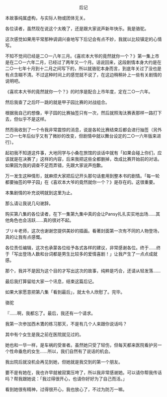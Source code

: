 <p align="center">后记</p>

本故事纯属虚构，与实际人物或团体无关。

各位读者，虽然现在说这个太晚了，还是跟大家说声新年快乐。我是骆驼。

这次感觉如果用平常那种调调兴奋地写下后记会有点不妙，我就以比较镇定的心情写。

不知不觉间已经是二○一八年三月。《喜欢本大爷的竟然就你一个？》第一集上市是在二○一六年二月，已经过了两年又一个月。话说回来，这段剧情本身大约是在二○一七年十月到十二月之间写下的，所以就骆驼本身而言，到底年关过了没也是有点含糊不清。不过这种时间上的感觉就不说了，在这边稍稍补上一些有关剧情的说明吧。

《喜欢本大爷的竟然就你一个？》的时序是配合上市年度，定在二○一六年。

然后我查了之后吓一跳的就是甲子园比赛的对战组合。

根据我自己的想像，甲子园的比赛抽签只有一次，然后就照淘汰赛表那样一路打下去，但似乎不是这样。

然而我收到了一个令我非常震惊的消息，说是各轮比赛结束后都会进行抽签（另外二○一七年后似乎又有了微妙的改变，但剧情中就以舞台设定的二○一六年版来进行）。

起初我不知道这件事，大地同学与小桑在旅馆的谈话中就有「如果会碰上你们，应该就是在决赛了」这样的内容，后来我把这些全都删掉，改成比赛开始前的对话。如果因为我的调查不足而弄错，先跟大家说声抱歉。

万一发生这种情形，就麻烦大家把后记开头那句话套用到整本书的剧情。「每一轮都要抽签的甲子园」在《喜欢本大爷的竟然就你一个？》是存在的。这很重要。

本集剧情的补充说明就到这里为止。

那么请让我说几句谢辞。

购买第八集的各位读者，在下一集第九集中真的会让Pansy扎扎实实地出场……其他角色也会活跃……真的很对不起。

ブリキ老师，这次也谢谢您提供美妙的插画。看著封面第一次有不同的人物登场，真的让我有点感慨。

各位责任编辑，这次也承蒙各位给予各式各样的建议，非常感谢各位。终于……终于「写出登场人数和台词都是男生比较多的爱情喜剧！」让我产生了一点点成就感。

那个，我并不是因为这个目的才写出这次的故事，纯粹是巧合，还请从轻发落……

最后我打算留给大家一个讯息，结束这篇后记。

如果大家愿意把第八集「看到最后」，就太令人欣慰了。完毕。

骆驼

『……啊，我都忘了。最后，我还有一个请求。

我第一次参加西木鷕的练习那天，不是有几个人来跟你说话吗？

其中有个女生是我之前在医院就见过的。

她也和一华一样，是车祸的受害者。虽然她只受了轻伤，但每天都来医院看护另一个性命垂危的女生……所以，我们自然有了说话的机会。

我出院后就没机会再见到她，但她就是我交到的第一个朋友。

要不是有她在，我也许早就被寂寞压垮了，所以我非常感谢她。可以请你帮我传话吗？帮我跟她说：「我过得很开心，也请你好好为了自己而活。」

看到她很有精神，过得很开心，我也放心了，不过为防万一嘛。

